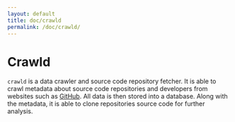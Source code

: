 ```yaml
---
layout: default
title: doc/crawld
permalink: /doc/crawld/
---
```


# Crawld

`crawld` is a data crawler and source code repository fetcher. It is able to
crawl metadata about source code repositories and developers from websites such
as [GitHub](https://github.com). All data is then stored into a database. Along
with the metadata, it is able to clone repositories source code for further
analysis.
